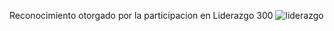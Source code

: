 Reconocimiento otorgado por la participacion en Liderazgo 300
![liderazgo](https://user-images.githubusercontent.com/71898783/196318955-dfe05e28-0bf5-47b1-86c8-92a61320835d.jpg)

